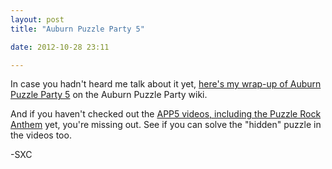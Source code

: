 ```yaml
---
layout: post
title: "Auburn Puzzle Party 5"

date: 2012-10-28 23:11

---
```


In case you hadn't heard me talk about it yet, [here's my wrap-up of Auburn Puzzle Party 5](http://auburnpuzzleparty.wikia.com/wiki/APP5_Wrap-Up) on the Auburn Puzzle Party wiki.

And if you haven't checked out the [APP5 videos, including the Puzzle Rock Anthem](http://www.youtube.com/playlist?list=PLooILs0YfKkEWPeFpZdDis2GuQ2aP-weO) yet, you're missing out. See if you can solve the "hidden" puzzle in the videos too.

-SXC